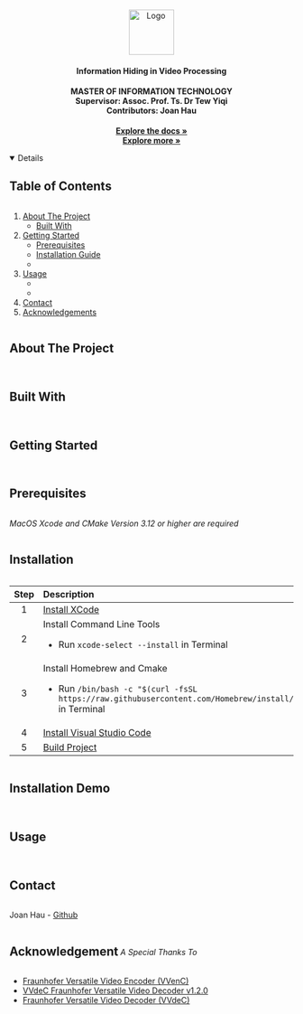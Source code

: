 <!-- PROJECT LOGO -->
<br />
<p align="center">
  <a href="https://github.com/Joan0018/SmartClassroom">
    <img src="https://icons.iconarchive.com/icons/papirus-team/papirus-places/512/folder-red-video-icon.png" alt="Logo" width="80" height="80">
  </a>

  <h4 align="center">Information Hiding in Video Processing</h4>
  <h4 align="center">
    MASTER OF INFORMATION TECHNOLOGY
    <br/>
    Supervisor: Assoc. Prof. Ts. Dr Tew Yiqi
    <br/>
    Contributors: Joan Hau
  </h4>
  <!-- Description Needed-->
  <p align="center">
    <!-- NEED ADDED AFTER FINAL REPORT RUN ORIGINALITY -->
    <a href=""><strong>Explore the docs »</strong></a>
    <br />
    <a href="#table-of-content"><strong>Explore more »</strong></a>
  </p>
</p>

<!-- TABLE OF CONTENTS -->
<a id="table-of-content">
<details open="open">
  <summary><h2 style="display: inline-block">Table of Contents</h2></summary>
  <ol>
    <li>
      <a href="#about-the-project">About The Project</a>
      <ul>
        <li><a href="#built-with">Built With</a></li>
      </ul>
    </li>
    <li>
      <a href="#get-start">Getting Started</a>
      <ul>
        <li><a href="#prerequisites">Prerequisites</a></li>
        <li><a href="#installation">Installation Guide</a></li>
        <li><a href=""></a></li>
      </ul>
    </li>
    <li>
      <a href="#usage">Usage</a>
      <ul>
        <li><a href=""></a></li>
        <li><a href=""></a></li>
      </ul>
    </li>
    <li><a href="#contact">Contact</a></li>
    <li><a href="#acknowledgements">Acknowledgements</a></li>
  </ol>
</details>
</a>


<!-- ABOUT THE PROJECT -->
<a id="about-the-project"><h2 style="display: inline-block">About The Project</h2></a>


<a id="built-with"><h2 style="display: inline-block">Built With</h2></a>



<!-- GETTING STARTED -->
<a id="get-start"><h2 style="display: inline-block">Getting Started</h2></a>

<!-- Prerequisites -->
<a id="prerequisites"><h2 style="display: inline-block">Prerequisites</h2></a>

*MacOS Xcode and CMake Version 3.12 or higher are required*

<!-- Installation -->
<a id="installation"><h2 style="display: inline-block">Installation</h2></a>

| Step        | Description   | 
| :------------:|:-------------|
| 1           | [Install XCode](https://apps.apple.com/us/app/xcode/id497799835?mt=12) |
| 2           | Install Command Line Tools <br> <ul><li>Run `xcode-select --install` in Terminal</li></ul> |
| 3           | Install Homebrew and Cmake <br> <ul><li>Run `/bin/bash -c "$(curl -fsSL https://raw.githubusercontent.com/Homebrew/install/master/install.sh)"` in Terminal</li></ul> |
| 4           | [Install Visual Studio Code](https://code.visualstudio.com/download) |
| 5           | [Build Project](https://github.com/fraunhoferhhi/vvenc/wiki/Build) |

<!-- Installation Demo-->
<a id="installationDemo"><h2 style="display: inline-block">Installation Demo</h2></a>

<!-- USAGE EXAMPLES -->
<a id="usage"><h2 style="display: inline-block">Usage</h2></a>

<!-- CONTACT -->
<a id="contact"><h2 style="display: inline-block">Contact</h2></a>

Joan Hau - [Github](https://github.com/Joan0018)

<!-- ACKNOWLEDGEMENTS -->
<a id="acknowledgements"><h2 style="display: inline-block">Acknowledgement</h2></a>
_A Special Thanks To_
* [Fraunhofer Versatile Video Encoder (VVenC)](https://github.com/fraunhoferhhi/vvenc)
* [VVdeC Fraunhofer Versatile Video Decoder v1.2.0](https://www.hhi.fraunhofer.de/fileadmin/Departments/VCA/MC/VVC/vvdec-v1.2.0-v1.pdf)
* [Fraunhofer Versatile Video Decoder (VVdeC)](https://github.com/fraunhoferhhi/vvdec)
